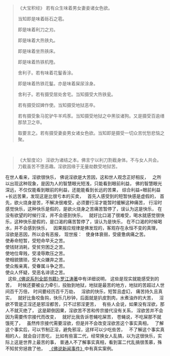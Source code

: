 > 《大宝积经》
> 若有众生味着男女妻妾诸女色欲。
> 
> 当知即是味着砾石之雹。
> 
> 即是味着利刀之刃。
> 
> 即是味着大热铁丸。
> 
> 即是味着坐热铁床。
> 
> 即是味着热铁机隥。
> 
> 舍利子。若有味着花鬘香涂。
> 
> 即是味着热铁花鬘。亦是味着屎尿涂身。
> 
> 舍利子。若有摄受居处舍宅。当知摄受大热铁瓮。
> 
> 若有摄受奴婢作使。当知摄受地狱恶卒。
> 
> 若有摄受象马驼驴牛羊鸡豕。当知摄受地狱之中黑驳诸狗。又是摄受百逾缮那禁卫之卒。
> 
> 取要言之。若有摄受妻妾男女诸女色欲。当知即是摄受一切众苦忧愁悲恼之聚。

&nbsp;
> 《大智度论》
> 淫欲为诸结之本。佛言宁以利刀割截身体。不与女人共会。
> 刀截虽苦不堕恶趣。淫欲因缘于无量劫数受地狱苦。

在世人看来，淫欲很快乐，
佛说淫欲是大苦因，这和世人观念正好相反，
&nbsp;
之所以出现这种现象，是因为人的智慧眼光短浅，只能看到眼前利益，
佛的智慧眼光深远，不仅仅能看到眼前的利益，还能能看到长远的苦果，
综合利益=眼前利益+长远苦果，发现这是比很亏本的买卖，
&nbsp;
首先人感受到的短暂快感是虚假的，
首先，欲火烧身是苦，不解决很难受，必须要行淫才能暂时缓解这种痛苦，
行淫时感觉快乐，这种快乐是假的，是欲火烧身之苦痛苦暂停了，误认为这是快乐，
在没有欲望的时候行淫，并不会感到快乐，
&nbsp;
就好比口渴了很难受，喝水就感觉很快乐，这种快乐是假的，是口渴的痛苦暂停了，误认为是快乐，
在不口渴的时候喝水，并不会感到快乐，
&nbsp;
因果报应规律是佛发现的，客观存在永恒不变的真理，
淫欲是恶因，所以会有恶报，
现世报：
&nbsp;
使身体衰弱，受疲惫病痛之苦。  
使寿命短暂，受短命早夭之苦。  
使钱财消耗，受贫穷困乏之苦。  
使地位卑贱，受凌辱欺压之苦。  
使相貌猥琐，受大众嫌弃之苦。  
使众叛亲离，受眷属斗争之苦。  
使众人怀疑，受恶名诽谤之苦。  
&nbsp;
这些[《佛说系列全部书籍》·罗江涛著](https://www.kancloud.cn/@luojiangtao)中有详细说明，
这些是现实就能感受到的苦，
&nbsp;
时候还要被业力牵引，投胎到地狱，地狱是最苦的地方，地狱的苦超过人世间百千万倍，
时间要经历百千万劫，
&nbsp;
淫欲的快乐，短暂且虚幻，
痛苦持久且真实，
&nbsp;
就好比鱼咬鱼钩，快乐几秒钟，后面就是扒皮割肉，水煮油炸的大苦，
&nbsp;
淫欲不管是正淫还是邪淫都苦，只不过邪淫更苦，
&nbsp;
有些人会说，如果没有淫欲，那人不就灭绝了，
这是颠倒因果，淫欲苦不苦和传宗接代没有关系，
淫欲苦并不会因为需要传宗接代而改变，
&nbsp;
就好比我告诉苍蝇吃屎苦，
苍蝇说，不吃屎那不就饿死了，
&nbsp;
虽然传宗接代需要淫欲，但是并不会改变淫欲苦这个事实真相，
&nbsp;
了解这个事实后，可以节制正淫，避免邪淫，这样可以少吃些苦，
&nbsp;
不了解这个事实真相的人，就会自讨苦吃，
比如有些富二代，经常换女人乱搞，以为这很快乐，实际上这是世界上最苦的事，
普通人不了解事实真相，看到富二代乱搞很羡慕，殊不知贫穷拯救了他，
&nbsp;
[《佛说新闻事件》](https://www.kancloud.cn/luojiangtao/foshuoxinwen)中有真实案例。


